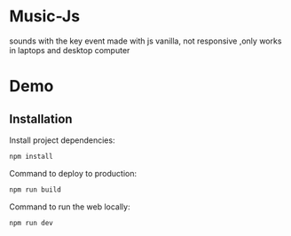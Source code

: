 # Music-Js

 sounds with the key event made with js vanilla, not responsive ,only works in laptops and desktop computer
 
 # Demo
 
 ## Installation

Install project dependencies:
```bash
npm install
```
Command to deploy to production:
```bash
npm run build
```
Command to run the web locally:
```bash
npm run dev
```
